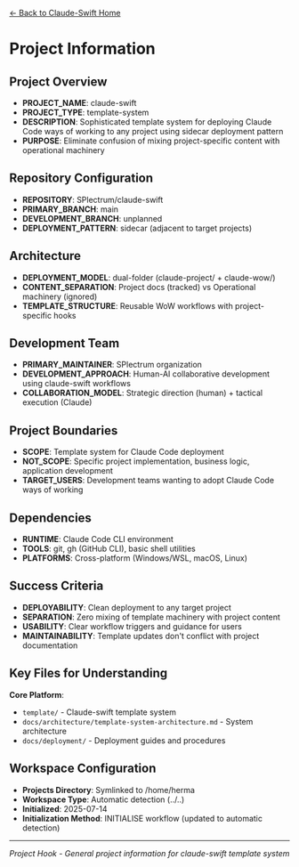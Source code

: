 [← Back to Claude-Swift Home](../../../README.md)

# Project Information

## Project Overview
- **PROJECT_NAME**: claude-swift
- **PROJECT_TYPE**: template-system
- **DESCRIPTION**: Sophisticated template system for deploying Claude Code ways of working to any project using sidecar deployment pattern
- **PURPOSE**: Eliminate confusion of mixing project-specific content with operational machinery

## Repository Configuration
- **REPOSITORY**: SPlectrum/claude-swift
- **PRIMARY_BRANCH**: main
- **DEVELOPMENT_BRANCH**: unplanned
- **DEPLOYMENT_PATTERN**: sidecar (adjacent to target projects)

## Architecture
- **DEPLOYMENT_MODEL**: dual-folder (claude-project/ + claude-wow/)
- **CONTENT_SEPARATION**: Project docs (tracked) vs Operational machinery (ignored)
- **TEMPLATE_STRUCTURE**: Reusable WoW workflows with project-specific hooks

## Development Team
- **PRIMARY_MAINTAINER**: SPlectrum organization
- **DEVELOPMENT_APPROACH**: Human-AI collaborative development using claude-swift workflows
- **COLLABORATION_MODEL**: Strategic direction (human) + tactical execution (Claude)

## Project Boundaries
- **SCOPE**: Template system for Claude Code deployment
- **NOT_SCOPE**: Specific project implementation, business logic, application development
- **TARGET_USERS**: Development teams wanting to adopt Claude Code ways of working

## Dependencies
- **RUNTIME**: Claude Code CLI environment
- **TOOLS**: git, gh (GitHub CLI), basic shell utilities
- **PLATFORMS**: Cross-platform (Windows/WSL, macOS, Linux)

## Success Criteria
- **DEPLOYABILITY**: Clean deployment to any target project
- **SEPARATION**: Zero mixing of template machinery with project content
- **USABILITY**: Clear workflow triggers and guidance for users
- **MAINTAINABILITY**: Template updates don't conflict with project documentation

## Key Files for Understanding

**Core Platform**:
- `template/` - Claude-swift template system
- `docs/architecture/template-system-architecture.md` - System architecture
- `docs/deployment/` - Deployment guides and procedures

## Workspace Configuration
- **Projects Directory**: Symlinked to /home/herma
- **Workspace Type**: Automatic detection (../..)
- **Initialized**: 2025-07-14
- **Initialization Method**: INITIALISE workflow (updated to automatic detection)

---

*Project Hook - General project information for claude-swift template system*